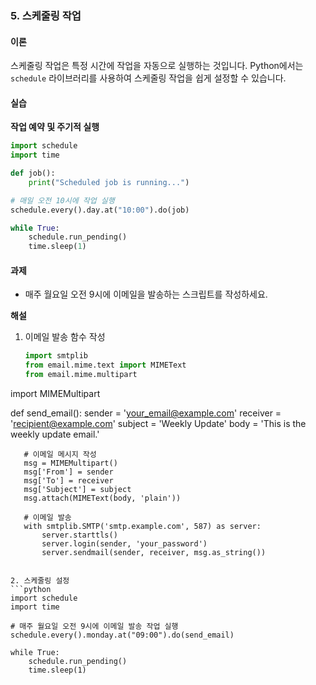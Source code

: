 ### 5. 스케줄링 작업

#### 이론

스케줄링 작업은 특정 시간에 작업을 자동으로 실행하는 것입니다. Python에서는 `schedule` 라이브러리를 사용하여 스케줄링 작업을 쉽게 설정할 수 있습니다.

#### 실습

**작업 예약 및 주기적 실행**

```python
import schedule
import time

def job():
    print("Scheduled job is running...")

# 매일 오전 10시에 작업 실행
schedule.every().day.at("10:00").do(job)

while True:
    schedule.run_pending()
    time.sleep(1)
```

#### 과제

- 매주 월요일 오전 9시에 이메일을 발송하는 스크립트를 작성하세요.

**해설**

1. 이메일 발송 함수 작성
   ```python
   import smtplib
   from email.mime.text import MIMEText
   from email.mime.multipart

 import MIMEMultipart

   def send_email():
       sender = 'your_email@example.com'
       receiver = 'recipient@example.com'
       subject = 'Weekly Update'
       body = 'This is the weekly update email.'

       # 이메일 메시지 작성
       msg = MIMEMultipart()
       msg['From'] = sender
       msg['To'] = receiver
       msg['Subject'] = subject
       msg.attach(MIMEText(body, 'plain'))

       # 이메일 발송
       with smtplib.SMTP('smtp.example.com', 587) as server:
           server.starttls()
           server.login(sender, 'your_password')
           server.sendmail(sender, receiver, msg.as_string())
   ```

2. 스케줄링 설정
   ```python
   import schedule
   import time

   # 매주 월요일 오전 9시에 이메일 발송 작업 실행
   schedule.every().monday.at("09:00").do(send_email)

   while True:
       schedule.run_pending()
       time.sleep(1)
   ```
